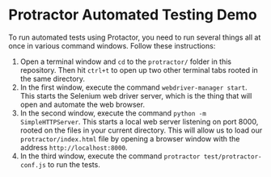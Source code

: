 # Protractor Automated Testing Demo

To run automated tests using Protactor, you need to run several things all at once in various command windows. Follow these instructions:

1. Open a terminal window and `cd` to the `protractor/` folder in this repository. Then hit `ctrl+t` to open up two other terminal tabs rooted in the same directory.
2. In the first window, execute the command `webdriver-manager start`. This starts the Selenium web driver server, which is the thing that will open and automate the web browser.
3. In the second window, execute the command `python -m SimpleHTTPServer`. This starts a local web server listening on port 8000, rooted on the files in your current directory. This will allow us to load our `protractor/index.html` file by opening a browser window with the address `http://localhost:8000`.
4. In the third window, execute the command `protractor test/protractor-conf.js` to run the tests.

